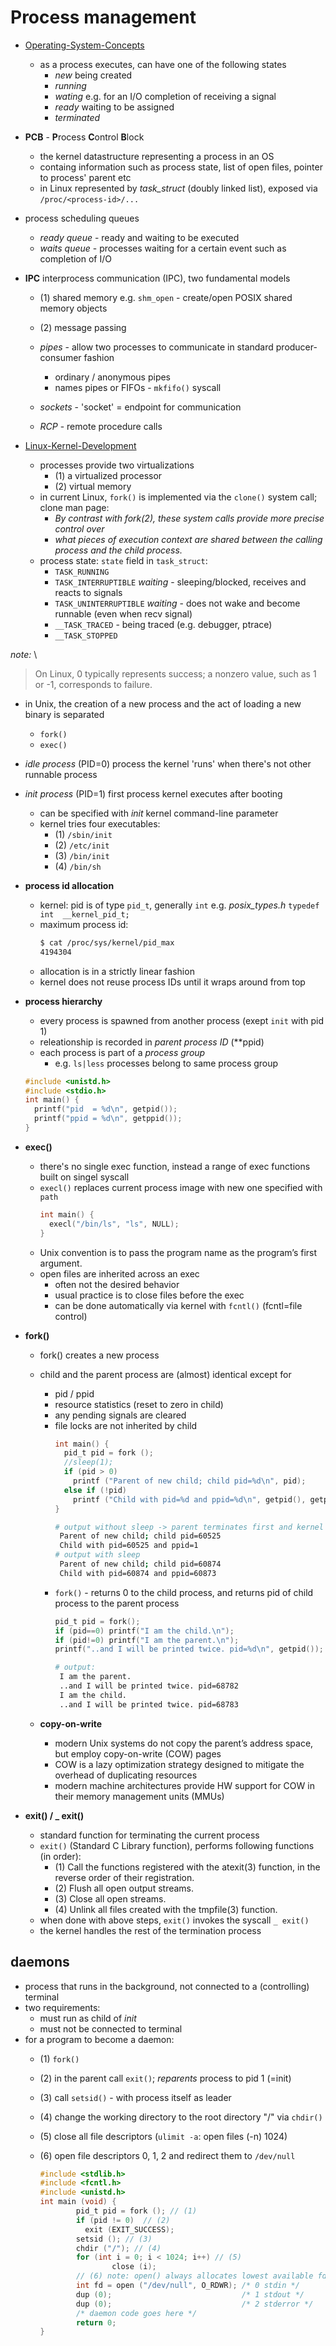 # Process management

* [Operating-System-Concepts]
  * as a process executes, can have one of the following states
    * _new_ being created
    * _running_
    * _wating_ e.g. for an I/O completion of receiving a signal
    * _ready_ waiting to be assigned
    * _terminated_
* **PCB** - **P**rocess **C**ontrol **B**lock
  * the kernel datastructure representing a process in an OS
  * containg information such as process state, list of open files, pointer to process' parent etc
  * in Linux represented by _task_struct_ (doubly linked list), exposed via `/proc/<process-id>/...`
* process scheduling queues
  * _ready queue_ - ready and waiting to be executed
  * _waits queue_ - processes waiting for a certain event such as completion of I/O
* **IPC** interprocess communication (IPC), two fundamental models
  * (1) shared memory e.g. `shm_open` - create/open POSIX shared memory objects
  * (2) message passing

  * _pipes_ - allow two processes to communicate in standard producer-consumer fashion
    * ordinary / anonymous pipes
    * names pipes or FIFOs - `mkfifo()` syscall

  * _sockets_ - 'socket' = endpoint for communication
  * _RCP_ - remote procedure calls

* [Linux-Kernel-Development]
  * processes provide two virtualizations
    * (1) a virtualized processor
    * (2) virtual memory
  * in current Linux, `fork()` is implemented via the `clone()` system call; clone man page:
    * _By  contrast with fork(2), these system calls provide more precise control over_
    * _what pieces of execution context are shared between the calling process and the child process._
  * process state: `state` field in `task_struct`:
    * `TASK_RUNNING`
    * `TASK_INTERRUPTIBLE` _waiting_ - sleeping/blocked, receives and reacts to signals
    * `TASK_UNINTERRUPTIBLE` _waiting_ - does not wake and become runnable (even when recv signal)
    * `__TASK_TRACED` - being traced (e.g. debugger, ptrace)
    * `__TASK_STOPPED`

_note:_ \
> On Linux, 0 typically represents success; a nonzero value, such as 1 or -1, corresponds to failure.

* in Unix, the creation of a new process and the act of loading a new binary is separated
  * `fork()`
  * `exec()`

* _idle process_ (PID=0) process the kernel 'runs' when there's not other runnable process
* _init process_ (PID=1) first process kernel executes after booting
  * can be specified with _init_ kernel command-line parameter
  * kernel tries four executables:
    * (1) `/sbin/init`
    * (2) `/etc/init`
    * (3) `/bin/init`
    * (4) `/bin/sh`
* **process id allocation**
  * kernel: pid is of type `pid_t`, generally `int` e.g. _posix_types.h_ `typedef int  __kernel_pid_t;`
  * maximum process id:
    ```bash
    $ cat /proc/sys/kernel/pid_max
    4194304
    ```
  * allocation is in a strictly linear fashion
  * kernel does not reuse process IDs until it wraps around from top
* **process hierarchy**
  * every process is spawned from another process (exept `init` with pid 1)
  * releationship is recorded in _parent process ID_ (**ppid)
  * each process is part of a _process group_
    * e.g. `ls|less` processes belong to same process group
  ```c
  #include <unistd.h>
  #include <stdio.h>
  int main() {
    printf("pid  = %d\n", getpid());
    printf("ppid = %d\n", getppid());
  }
  ```
* **exec()**
  * there's no single exec function, instead a range of exec functions built on singel syscall
  * `execl()` replaces current process image with new one specified with `path`
    ```c
    int main() {
      execl("/bin/ls", "ls", NULL);
    }
    ```
  * Unix convention is to pass the program name as the program’s first argument.
  * open files are inherited across an exec
    * often not the desired behavior
    * usual practice is to close files before the exec
    * can be done automatically via kernel with `fcntl()` (fcntl=file control)

* **fork()**
  * fork() creates a new process
  * child and the parent process are (almost) identical except for
    * pid / ppid
    * resource statistics (reset to zero in child)
    * any pending signals are cleared
    * file locks are not inherited by child
      ```c
      int main() {
        pid_t pid = fork ();
        //sleep(1);
        if (pid > 0)
          printf ("Parent of new child; child pid=%d\n", pid);
        else if (!pid)
          printf ("Child with pid=%d and ppid=%d\n", getpid(), getppid() );
      }
      ```
      ```bash
      # output without sleep -> parent terminates first and kernel reparents child to pid=1
       Parent of new child; child pid=60525
       Child with pid=60525 and ppid=1
      # output with sleep
       Parent of new child; child pid=60874
       Child with pid=60874 and ppid=60873
      ```
    * `fork()` - returns 0 to the child process, and returns pid of child process to the parent process
      ```c
      pid_t pid = fork();
      if (pid==0) printf("I am the child.\n");
      if (pid!=0) printf("I am the parent.\n");
      printf("..and I will be printed twice. pid=%d\n", getpid());
      ```
      ```bash
      # output:
       I am the parent.
       ..and I will be printed twice. pid=68782
       I am the child.
       ..and I will be printed twice. pid=68783
      ```

  * **copy-on-write**
    * modern Unix systems do not copy the parent’s address space, but employ copy-on-write (COW) pages
    * COW is a lazy optimization strategy designed to mitigate the overhead of duplicating resources
    * modern machine architectures provide HW support for COW in their memory management units (MMUs)

* **exit() / _ exit()**
  * standard function for terminating the current process
  * `exit()` (Standard C Library function), performs following functions (in order):
    * (1) Call the functions registered with the atexit(3) function, in the reverse order of their
registration.
    * (2) Flush all open output streams.
    * (3) Close all open streams.
    * (4) Unlink all files created with the tmpfile(3) function.
  * when done with above steps, `exit()` invokes the syscall `_ exit()`
  * the kernel handles the rest of the termination process

## daemons

* process that runs in the background, not connected to a (controlling) terminal
* two requirements:
  * must run as child of _init_
  * must not be connected to terminal
* for a program to become a daemon:
  * (1) `fork()`
  * (2) in the parent call `exit()`; _reparents_ process to pid 1 (=init)
  * (3) call `setsid()` - with process itself as leader
  * (4) change the working directory to the root directory "/" via `chdir()`
  * (5) close all file descriptors (`ulimit -a`: open files (-n) 1024)
  * (6) open file descriptors 0, 1, 2 and redirect them to `/dev/null`

    ```c
    #include <stdlib.h>
    #include <fcntl.h>
    #include <unistd.h>
    int main (void) {
            pid_t pid = fork (); // (1)
            if (pid != 0)  // (2)
              exit (EXIT_SUCCESS);
            setsid (); // (3)
            chdir ("/"); // (4)
            for (int i = 0; i < 1024; i++) // (5)
                    close (i);
            // (6) note: open() always allocates lowest available fd number
            int fd = open ("/dev/null", O_RDWR); /* 0 stdin */
            dup (0);                             /* 1 stdout */
            dup (0);                             /* 2 stderror */
            /* daemon code goes here */
            return 0;
    }
    ```

[Linux-System-Programming]:https://www.oreilly.com/library/view/linux-system-programming/9781449341527/
[Linux-Kernel-Development]:https://www.oreilly.com/library/view/linux-kernel-development/9780768696974/
[Operating-System-Concepts]: https://codex.cs.yale.edu/avi/os-book/

